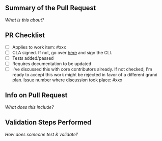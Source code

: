 ## Summary of the Pull Request

_What is this about?_

## PR Checklist
* [ ] Applies to work item: #xxx
* [ ] CLA signed. If not, go over [here](https://cla.opensource.microsoft.com/microsoft/onefuzz) and sign the CLI.
* [ ] Tests added/passed
* [ ] Requires documentation to be updated
* [ ] I've discussed this with core contributors already. If not checked, I'm ready to accept this work might be rejected in favor of a different grand plan. Issue number where discussion took place: #xxx

## Info on Pull Request

_What does this include?_

## Validation Steps Performed

_How does someone test & validate?_
